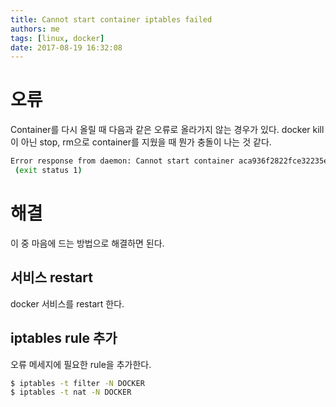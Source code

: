 ```yaml
---
title: Cannot start container iptables failed
authors: me
tags: [linux, docker]
date: 2017-08-19 16:32:08
---
```


# 오류

Container를 다시 올릴 때 다음과 같은 오류로 올라가지 않는 경우가 있다.
docker kill이 아닌 stop, rm으로 container를 지웠을 때 뭔가 충돌이 나는 것 같다.

```bash
Error response from daemon: Cannot start container aca936f2822fce32235e627ff539c58b74b2f4e66cfa701de47ce609e2590d13: iptables failed: iptables -t nat -A DOCKER -p tcp -d 0/0 --dport 50000 -j DNAT --to-destination 172.17.0.10:50000 ! -i docker0: iptables: No chain/target/match by that name.
 (exit status 1)
```

# 해결

이 중 마음에 드는 방법으로 해결하면 된다.

## 서비스 restart

docker 서비스를 restart 한다.

## iptables rule 추가

오류 메세지에 필요한 rule을 추가한다.

```bash
$ iptables -t filter -N DOCKER
$ iptables -t nat -N DOCKER
```
